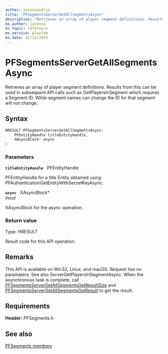 ```yaml
---
author: jasonsandlin
title: "PFSegmentsServerGetAllSegmentsAsync"
description: "Retrieves an array of player segment definitions. Results from this can be used in subsequent API calls such as GetPlayersInSegment which requires a Segment ID. While segment names can change the ID for that segment will not change."
ms.author: jasonsa
ms.topic: reference
ms.service: playfab
ms.date: 02/22/2024
---
```


# PFSegmentsServerGetAllSegmentsAsync  

Retrieves an array of player segment definitions. Results from this can be used in subsequent API calls such as GetPlayersInSegment which requires a Segment ID. While segment names can change the ID for that segment will not change.  

## Syntax  
  
```cpp
HRESULT PFSegmentsServerGetAllSegmentsAsync(  
    PFEntityHandle titleEntityHandle,  
    XAsyncBlock* async  
)  
```  
  
### Parameters  
  
**`titleEntityHandle`** &nbsp; PFEntityHandle  
  
PFEntityHandle for a title Entity obtained using PFAuthenticationGetEntityWithSecretKeyAsync.  
  
**`async`** &nbsp; XAsyncBlock*  
*_Inout_*  
  
XAsyncBlock for the async operation.  
  
  
### Return value
Type: HRESULT
  
Result code for this API operation.
  
## Remarks  
  
This API is available on Win32, Linux, and macOS. Request has no paramaters. See also ServerGetPlayersInSegmentAsync. When the asynchronous task is complete, call [PFSegmentsServerGetAllSegmentsGetResultSize](pfsegmentsservergetallsegmentsgetresultsize.md) and [PFSegmentsServerGetAllSegmentsGetResult](pfsegmentsservergetallsegmentsgetresult.md) to get the result.
  
## Requirements  
  
**Header:** PFSegments.h
  
## See also  
[PFSegments members](../pfsegments_members.md)  

  
  
